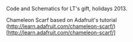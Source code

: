 Code and Schematics for LT's gift, holidays 2013.

Chameleon Scarf based on Adafruit's tutorial (http://learn.adafruit.com/chameleon-scarf/) [http://learn.adafruit.com/chameleon-scarf/]

